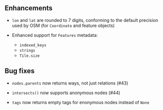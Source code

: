 ## Enhancements

- `lon` and `lat` are rounded to 7 digits, conforming to the default precision used by OSM (for `Coordinate` and feature objects)

- Enhanced support for `Features` metadata: 
  - `indexed_keys` 
  - `strings`
  - `Tile.size`
 
## Bug fixes

- `nodes.parents` now returns ways, not just relations (#43)

- `intersects()` now supports anonymous nodes (#44)

- `tags` now returns empty tags for enonymous nodes instead of `None`

 
